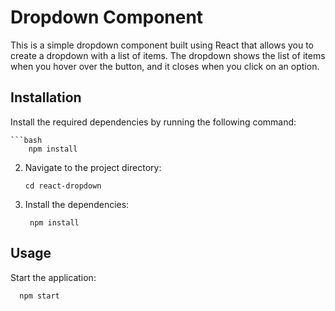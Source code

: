 # Dropdown Component

This is a simple dropdown component built using React that allows you to create a dropdown with a list of items. The dropdown shows the list of items when you hover over the button, and it closes when you click on an option.

## Installation

Install the required dependencies by running the following command:

    ```bash
        npm install

2. Navigate to the project directory:
   
      ``` shell
      cd react-dropdown
3. Install the dependencies: 

     ``` shell
      npm install
## Usage

 Start the application:

      npm start



